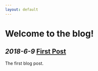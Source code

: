 ```yaml
---
layout: default
---
```


Welcome to the blog!
===

_2018-6-9_ [First Post](computeco.de/2018-06-09_1.html)
---
The first blog post.


